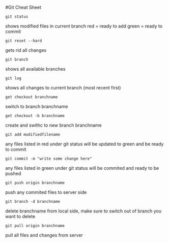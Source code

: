 #Git Cheat Sheet

	git status
shows modified files in current branch
red = ready to add
green = ready to commit

	git reset --hard
gets rid all changes

	git branch
shows all available branches

	git log
shows all changes to current branch (most recent first)

	get checkout branchname
switch to branch branchname

	get checkout -b branchname
create and swithc to new branch branchname

	git add modifiedfilename
any files listed in red under git status will be updated to green
and be ready to commit

	git commit -m "write some change here"
any files listed in green under git status will be commited
and ready to be pushed

	git push origin branchname
push any commited files to server side

	git branch -d branchname
delete branchname from local side, make sure to switch out of branch
you want to delete

	git pull origin branchname
pull all files and changes from server